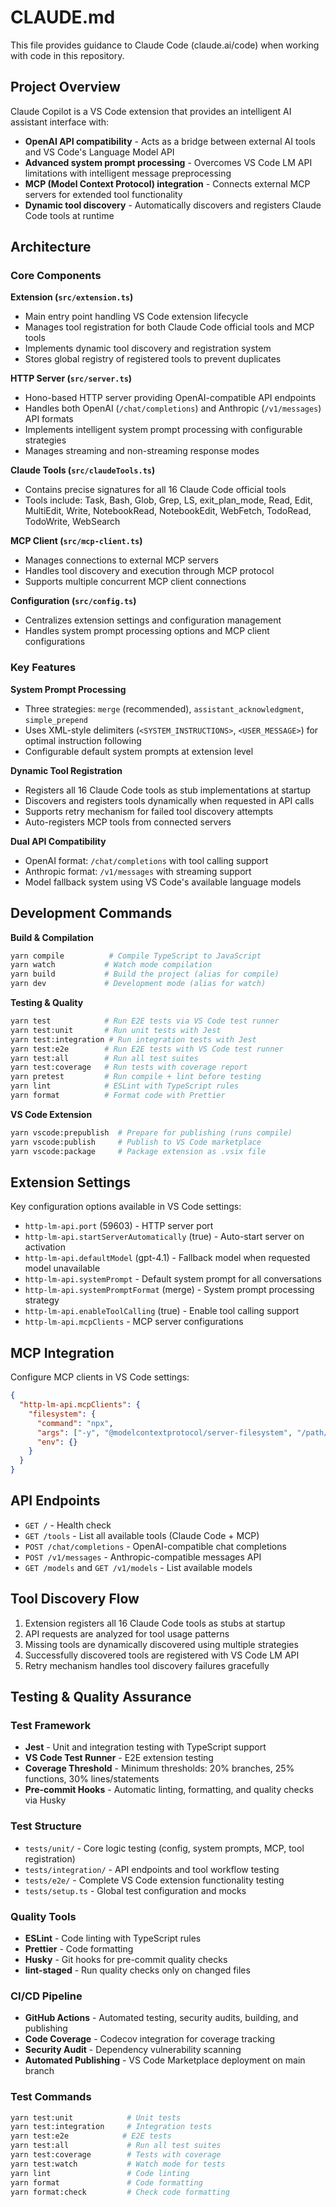 # CLAUDE.md

This file provides guidance to Claude Code (claude.ai/code) when working with code in this repository.

## Project Overview

Claude Copilot is a VS Code extension that provides an intelligent AI assistant interface with:

- **OpenAI API compatibility** - Acts as a bridge between external AI tools and VS Code's Language Model API
- **Advanced system prompt processing** - Overcomes VS Code LM API limitations with intelligent message preprocessing
- **MCP (Model Context Protocol) integration** - Connects external MCP servers for extended tool functionality
- **Dynamic tool discovery** - Automatically discovers and registers Claude Code tools at runtime

## Architecture

### Core Components

**Extension (`src/extension.ts`)**

- Main entry point handling VS Code extension lifecycle
- Manages tool registration for both Claude Code official tools and MCP tools
- Implements dynamic tool discovery and registration system
- Stores global registry of registered tools to prevent duplicates

**HTTP Server (`src/server.ts`)**

- Hono-based HTTP server providing OpenAI-compatible API endpoints
- Handles both OpenAI (`/chat/completions`) and Anthropic (`/v1/messages`) API formats
- Implements intelligent system prompt processing with configurable strategies
- Manages streaming and non-streaming response modes

**Claude Tools (`src/claudeTools.ts`)**

- Contains precise signatures for all 16 Claude Code official tools
- Tools include: Task, Bash, Glob, Grep, LS, exit_plan_mode, Read, Edit, MultiEdit, Write, NotebookRead, NotebookEdit, WebFetch, TodoRead, TodoWrite, WebSearch

**MCP Client (`src/mcp-client.ts`)**

- Manages connections to external MCP servers
- Handles tool discovery and execution through MCP protocol
- Supports multiple concurrent MCP client connections

**Configuration (`src/config.ts`)**

- Centralizes extension settings and configuration management
- Handles system prompt processing options and MCP client configurations

### Key Features

**System Prompt Processing**

- Three strategies: `merge` (recommended), `assistant_acknowledgment`, `simple_prepend`
- Uses XML-style delimiters (`<SYSTEM_INSTRUCTIONS>`, `<USER_MESSAGE>`) for optimal instruction following
- Configurable default system prompts at extension level

**Dynamic Tool Registration**

- Registers all 16 Claude Code tools as stub implementations at startup
- Discovers and registers tools dynamically when requested in API calls
- Supports retry mechanism for failed tool discovery attempts
- Auto-registers MCP tools from connected servers

**Dual API Compatibility**

- OpenAI format: `/chat/completions` with tool calling support
- Anthropic format: `/v1/messages` with streaming support
- Model fallback system using VS Code's available language models

## Development Commands

**Build & Compilation**

```bash
yarn compile          # Compile TypeScript to JavaScript
yarn watch           # Watch mode compilation
yarn build           # Build the project (alias for compile)
yarn dev             # Development mode (alias for watch)
```

**Testing & Quality**

```bash
yarn test            # Run E2E tests via VS Code test runner
yarn test:unit       # Run unit tests with Jest
yarn test:integration # Run integration tests with Jest
yarn test:e2e        # Run E2E tests with VS Code test runner
yarn test:all        # Run all test suites
yarn test:coverage   # Run tests with coverage report
yarn pretest         # Run compile + lint before testing
yarn lint            # ESLint with TypeScript rules
yarn format          # Format code with Prettier
```

**VS Code Extension**

```bash
yarn vscode:prepublish  # Prepare for publishing (runs compile)
yarn vscode:publish     # Publish to VS Code marketplace
yarn vscode:package     # Package extension as .vsix file
```

## Extension Settings

Key configuration options available in VS Code settings:

- `http-lm-api.port` (59603) - HTTP server port
- `http-lm-api.startServerAutomatically` (true) - Auto-start server on activation
- `http-lm-api.defaultModel` (gpt-4.1) - Fallback model when requested model unavailable
- `http-lm-api.systemPrompt` - Default system prompt for all conversations
- `http-lm-api.systemPromptFormat` (merge) - System prompt processing strategy
- `http-lm-api.enableToolCalling` (true) - Enable tool calling support
- `http-lm-api.mcpClients` - MCP server configurations

## MCP Integration

Configure MCP clients in VS Code settings:

```json
{
  "http-lm-api.mcpClients": {
    "filesystem": {
      "command": "npx",
      "args": ["-y", "@modelcontextprotocol/server-filesystem", "/path/to/workspace"],
      "env": {}
    }
  }
}
```

## API Endpoints

- `GET /` - Health check
- `GET /tools` - List all available tools (Claude Code + MCP)
- `POST /chat/completions` - OpenAI-compatible chat completions
- `POST /v1/messages` - Anthropic-compatible messages API
- `GET /models` and `GET /v1/models` - List available models

## Tool Discovery Flow

1. Extension registers all 16 Claude Code tools as stubs at startup
2. API requests are analyzed for tool usage patterns
3. Missing tools are dynamically discovered using multiple strategies
4. Successfully discovered tools are registered with VS Code LM API
5. Retry mechanism handles tool discovery failures gracefully

## Testing & Quality Assurance

### Test Framework

- **Jest** - Unit and integration testing with TypeScript support
- **VS Code Test Runner** - E2E extension testing
- **Coverage Threshold** - Minimum thresholds: 20% branches, 25% functions, 30% lines/statements
- **Pre-commit Hooks** - Automatic linting, formatting, and quality checks via Husky

### Test Structure

- `tests/unit/` - Core logic testing (config, system prompts, MCP, tool registration)
- `tests/integration/` - API endpoints and tool workflow testing
- `tests/e2e/` - Complete VS Code extension functionality testing
- `tests/setup.ts` - Global test configuration and mocks

### Quality Tools

- **ESLint** - Code linting with TypeScript rules
- **Prettier** - Code formatting
- **Husky** - Git hooks for pre-commit quality checks
- **lint-staged** - Run quality checks only on changed files

### CI/CD Pipeline

- **GitHub Actions** - Automated testing, security audits, building, and publishing
- **Code Coverage** - Codecov integration for coverage tracking
- **Security Audit** - Dependency vulnerability scanning
- **Automated Publishing** - VS Code Marketplace deployment on main branch

### Test Commands

```bash
yarn test:unit            # Unit tests
yarn test:integration     # Integration tests
yarn test:e2e            # E2E tests
yarn test:all             # Run all test suites
yarn test:coverage        # Tests with coverage
yarn test:watch           # Watch mode for tests
yarn lint                 # Code linting
yarn format               # Code formatting
yarn format:check         # Check code formatting
```
